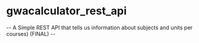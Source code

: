 # gwacalculator_rest_api
-- A Simple REST API that tells us information about subjects and units per courses) (FINAL) --
